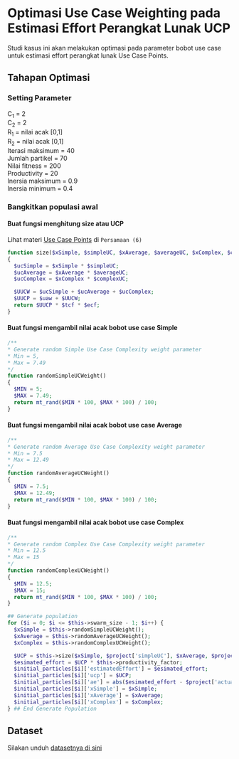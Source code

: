 # Optimasi Use Case Weighting pada Estimasi Effort Perangkat Lunak UCP
Studi kasus ini akan melakukan optimasi pada parameter bobot use case untuk estimasi effort perangkat lunak Use Case Points. <br>

## Tahapan Optimasi
### Setting Parameter
C<sub>1</sub> = 2 <br>
C<sub>2</sub> = 2 <br>
R<sub>1</sub> = nilai acak [0,1] <br>
R<sub>2</sub> = nilai acak [0,1] <br>
Iterasi maksimum = 40 <br>
Jumlah partikel = 70 <br>
Nilai fitness = 200 <br>
Productivity = 20 <br>
Inersia maksimum = 0.9 <br>
Inersia minimum = 0.4

### Bangkitkan populasi awal

#### Buat fungsi menghitung size atau UCP
Lihat materi [Use Case Points](https://github.com/ardiansyah-sweng/notes/blob/main/use_case_points.md) di `Persamaan (6)`

```php
function size($xSimple, $simpleUC, $xAverage, $averageUC, $xComplex, $complexUC, $uaw, $tcf, $ecf)
{
  $ucSimple = $xSimple * $simpleUC;
  $ucAverage = $xAverage * $averageUC;
  $ucComplex = $xComplex * $complexUC;

  $UUCW = $ucSimple + $ucAverage + $ucComplex;
  $UUCP = $uaw + $UUCW;
  return $UUCP * $tcf * $ecf;
}
```
#### Buat fungsi mengambil nilai acak bobot use case Simple

```php
/**
* Generate random Simple Use Case Complexity weight parameter
* Min = 5,     
* Max = 7.49
*/
function randomSimpleUCWeight()
{
  $MIN = 5;
  $MAX = 7.49;
  return mt_rand($MIN * 100, $MAX * 100) / 100;
}
```

#### Buat fungsi mengambil nilai acak bobot use case Average

```php
/**
* Generate random Average Use Case Complexity weight parameter
* Min = 7.5     
* Max = 12.49
*/
function randomAverageUCWeight()
{
  $MIN = 7.5;
  $MAX = 12.49;
  return mt_rand($MIN * 100, $MAX * 100) / 100;
}
```

#### Buat fungsi mengambil nilai acak bobot use case Complex

```php
/**
* Generate random Complex Use Case Complexity weight parameter
* Min = 12.5     
* Max = 15
*/
function randomComplexUCWeight()
{
  $MIN = 12.5;
  $MAX = 15;
  return mt_rand($MIN * 100, $MAX * 100) / 100;
}
```

```php
## Generate population
for ($i = 0; $i <= $this->swarm_size - 1; $i++) {
  $xSimple = $this->randomSimpleUCWeight();
  $xAverage = $this->randomAverageUCWeight();
  $xComplex = $this->randomComplexUCWeight();

  $UCP = $this->size($xSimple, $project['simpleUC'], $xAverage, $project['averageUC'], $xComplex, $project['complexUC'], $project['uaw'], $project['tcf'], $project['ecf']);
  $esimated_effort = $UCP * $this->productivity_factor;
  $initial_particles[$i]['estimatedEffort'] = $esimated_effort;
  $initial_particles[$i]['ucp'] = $UCP;
  $initial_particles[$i]['ae'] = abs($esimated_effort - $project['actualEffort']);
  $initial_particles[$i]['xSimple'] = $xSimple;
  $initial_particles[$i]['xAverage'] = $xAverage;
  $initial_particles[$i]['xComplex'] = $xComplex;
} ## End Generate Population
```


## Dataset
Silakan unduh [datasetnya di sini](https://github.com/ardiansyah-sweng/ucwpso/blob/main/silhavy_dataset.txt) 
